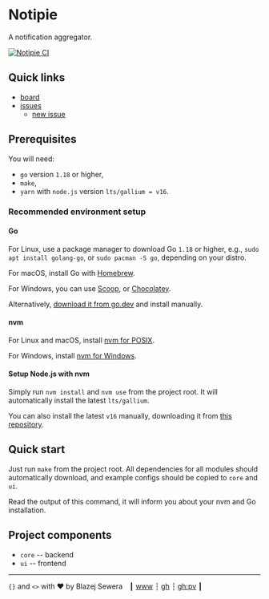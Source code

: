 # Notipie
A notification aggregator.

[![Notipie CI](https://github.com/blazejsewera/notipie/actions/workflows/ci.yml/badge.svg)](https://github.com/blazejsewera/notipie/actions/workflows/ci.yml)

## Quick links
- [board](https://github.com/blazejsewera/notipie/projects/1)
- [issues](https://github.com/blazejsewera/notipie/issues)
  - [new issue](https://github.com/blazejsewera/notipie/issues/new)

## Prerequisites
You will need:
- `go` version `1.18` or higher,
- `make`,
- `yarn` with `node.js` version `lts/gallium = v16`.

### Recommended environment setup

#### Go
For Linux, use a package manager to download Go `1.18` or higher, e.g.,
`sudo apt install golang-go`, or `sudo pacman -S go`, depending on your distro.

For macOS, install Go with [Homebrew](https://formulae.brew.sh/formula/go).

For Windows, you can use [Scoop](https://scoop.sh/#/apps?q=go), or
[Chocolatey](https://community.chocolatey.org/packages/go).

Alternatively, [download it from go.dev](https://go.dev/dl/) and install
manually.

#### nvm
For Linux and macOS, install [nvm for POSIX](https://github.com/nvm-sh/nvm).

For Windows, install [nvm for Windows](https://github.com/coreybutler/nvm-windows).

#### Setup Node.js with nvm
Simply run `nvm install` and `nvm use` from the project root. It will
automatically install the latest `lts/gallium`.

You can also install the latest `v16` manually, downloading it from
[this repository](https://nodejs.org/dist/latest-gallium/).

## Quick start
Just run `make` from the project root. All dependencies for all modules should
automatically download, and example configs should be copied to `core` and `ui`.

Read the output of this command, it will inform you about your nvm and Go
installation.

## Project components
- `core` -- backend
- `ui` -- frontend

---------------------------------------------------------------------------------

`{}` and `<>` with ❤️ by Blazej Sewera&emsp;┃ [www](https://www.blazejsewera.pl) ┆
[gh](https://github.com/blazejsewera) ┆ [gh:pv](https://github.com/sewera) ┃
